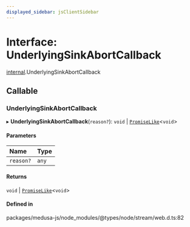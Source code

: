 ```yaml
---
displayed_sidebar: jsClientSidebar
---
```


# Interface: UnderlyingSinkAbortCallback

[internal](../modules/internal-8.md).UnderlyingSinkAbortCallback

## Callable

### UnderlyingSinkAbortCallback

▸ **UnderlyingSinkAbortCallback**(`reason?`): `void` \| [`PromiseLike`](internal-8.PromiseLike.md)<`void`\>

#### Parameters

| Name | Type |
| :------ | :------ |
| `reason?` | `any` |

#### Returns

`void` \| [`PromiseLike`](internal-8.PromiseLike.md)<`void`\>

#### Defined in

packages/medusa-js/node_modules/@types/node/stream/web.d.ts:82
